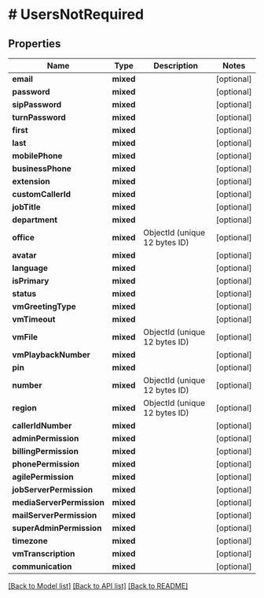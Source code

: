 # # UsersNotRequired

## Properties

Name | Type | Description | Notes
------------ | ------------- | ------------- | -------------
**email** | **mixed** |  | [optional]
**password** | **mixed** |  | [optional]
**sipPassword** | **mixed** |  | [optional]
**turnPassword** | **mixed** |  | [optional]
**first** | **mixed** |  | [optional]
**last** | **mixed** |  | [optional]
**mobilePhone** | **mixed** |  | [optional]
**businessPhone** | **mixed** |  | [optional]
**extension** | **mixed** |  | [optional]
**customCallerId** | **mixed** |  | [optional]
**jobTitle** | **mixed** |  | [optional]
**department** | **mixed** |  | [optional]
**office** | **mixed** | ObjectId (unique 12 bytes ID) | [optional]
**avatar** | **mixed** |  | [optional]
**language** | **mixed** |  | [optional]
**isPrimary** | **mixed** |  | [optional]
**status** | **mixed** |  | [optional]
**vmGreetingType** | **mixed** |  | [optional]
**vmTimeout** | **mixed** |  | [optional]
**vmFile** | **mixed** | ObjectId (unique 12 bytes ID) | [optional]
**vmPlaybackNumber** | **mixed** |  | [optional]
**pin** | **mixed** |  | [optional]
**number** | **mixed** | ObjectId (unique 12 bytes ID) | [optional]
**region** | **mixed** | ObjectId (unique 12 bytes ID) | [optional]
**callerIdNumber** | **mixed** |  | [optional]
**adminPermission** | **mixed** |  | [optional]
**billingPermission** | **mixed** |  | [optional]
**phonePermission** | **mixed** |  | [optional]
**agilePermission** | **mixed** |  | [optional]
**jobServerPermission** | **mixed** |  | [optional]
**mediaServerPermission** | **mixed** |  | [optional]
**mailServerPermission** | **mixed** |  | [optional]
**superAdminPermission** | **mixed** |  | [optional]
**timezone** | **mixed** |  | [optional]
**vmTranscription** | **mixed** |  | [optional]
**communication** | **mixed** |  | [optional]

[[Back to Model list]](../../README.md#models) [[Back to API list]](../../README.md#endpoints) [[Back to README]](../../README.md)
